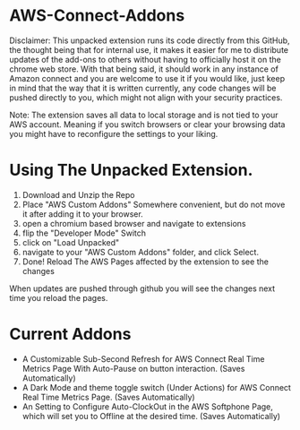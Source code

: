 # AWS-Connect-Addons

Disclaimer: This unpacked extension runs its code directly from this GitHub, the thought being that for internal use,
it makes it easier for me to distribute updates of the add-ons to others without having to officially host it on the chrome web store. 
With that being said, it should work in any instance of Amazon connect and you are welcome to use it if you would like, 
just keep in mind that the way that it is written currently, any code changes will be pushed directly to you, 
which might not align with your security practices.

Note: The extension saves all data to local storage and is not tied to your AWS account. Meaning if you switch browsers or clear your browsing data you might have to reconfigure the settings to your liking.

# Using The Unpacked Extension.

1) Download and Unzip the Repo
2) Place "AWS Custom Addons" Somewhere convenient, but do not move it after adding it to your browser.
4) open a chromium based browser and navigate to extensions
5) flip the "Developer Mode" Switch
6) click on "Load Unpacked"
7) navigate to your "AWS Custom Addons" folder, and click Select.
8) Done! Reload The AWS Pages affected by the extension to see the changes

When updates are pushed through github you will see the changes next time you reload the pages.

# Current Addons

* A Customizable Sub-Second Refresh for AWS Connect Real Time Metrics Page With Auto-Pause on button interaction. (Saves Automatically) 
* A Dark Mode and theme toggle switch (Under Actions) for AWS Connect Real Time Metrics Page. (Saves Automatically) 
* An Setting to Configure Auto-ClockOut in the AWS Softphone Page, which will set you to Offline at the desired time. (Saves Automatically) 
